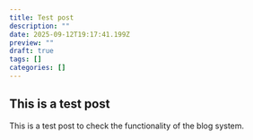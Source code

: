 ```yaml
---
title: Test post
description: ""
date: 2025-09-12T19:17:41.199Z
preview: ""
draft: true
tags: []
categories: []
---
```


## This is a test post

This is a test post to check the functionality of the blog system.
